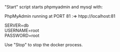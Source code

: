 "Start" script starts phpmyadmin and mysql with: 

PhpMyAdmin running at PORT 81 :=> htpp://localhost:81

SERVER=db  
USERNAME=root  
PASSWORD=root  

Use "Stop" to stop the docker process.
